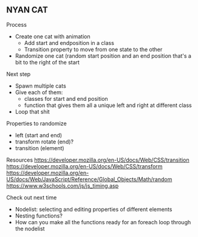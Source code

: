 ## NYAN CAT

Process

* Create one cat with animation
 	* Add start and endposition in a class
	* Transition property to move from one state to the other
* Randomize one cat (random start position and an end position that's a bit to the right of the start

Next step

* Spawn multiple cats
* Give each of them:
	* classes for start and end position
	* function that gives them all a unique left and right at different class
* Loop that shit

Properties to randomize

* left (start and end)
* transform rotate (end)?
* transition (element)



Resources
https://developer.mozilla.org/en-US/docs/Web/CSS/transition
https://developer.mozilla.org/en-US/docs/Web/CSS/transform
https://developer.mozilla.org/en-US/docs/Web/JavaScript/Reference/Global_Objects/Math/random
https://www.w3schools.com/js/js_timing.asp


Check out next time

* Nodelist: selecting and editing properties of different elements
* Nesting functions?
* How can you make all the functions ready for an foreach loop through the nodelist

